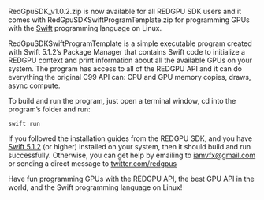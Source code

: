 RedGpuSDK_v1.0.2.zip is now available for all REDGPU SDK users and it comes with RedGpuSDKSwiftProgramTemplate.zip for programming GPUs with the [Swift](https://developer.apple.com/swift/) programming language on Linux.

RedGpuSDKSwiftProgramTemplate is a simple executable program created with Swift 5.1.2’s Package Manager that contains Swift code to initialize a REDGPU context and print information about all the available GPUs on your system. The program has access to all of the REDGPU API and it can do everything the original C99 API can: CPU and GPU memory copies, draws, async compute.

To build and run the program, just open a terminal window, cd into the program’s folder and run:

```
swift run
```

If you followed the installation guides from the REDGPU SDK, and you have [Swift 5.1.2](https://swift.org/download/) (or higher) installed on your system, then it should build and run successfully. Otherwise, you can get help by emailing to iamvfx@gmail.com or sending a direct message to [twitter.com/redgpus](https://twitter.com/redgpus)

Have fun programming GPUs with the REDGPU API, the best GPU API in the world, and the Swift programming language on Linux!

